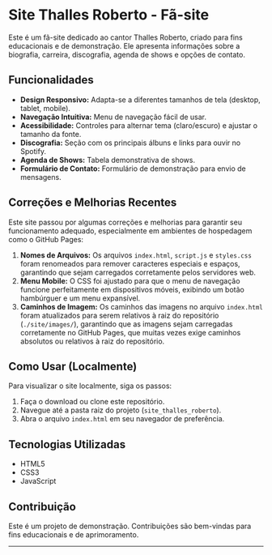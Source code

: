 # Site Thalles Roberto - Fã-site

Este é um fã-site dedicado ao cantor Thalles Roberto, criado para fins educacionais e de demonstração. Ele apresenta informações sobre a biografia, carreira, discografia, agenda de shows e opções de contato.

## Funcionalidades

- **Design Responsivo:** Adapta-se a diferentes tamanhos de tela (desktop, tablet, mobile).
- **Navegação Intuitiva:** Menu de navegação fácil de usar.
- **Acessibilidade:** Controles para alternar tema (claro/escuro) e ajustar o tamanho da fonte.
- **Discografia:** Seção com os principais álbuns e links para ouvir no Spotify.
- **Agenda de Shows:** Tabela demonstrativa de shows.
- **Formulário de Contato:** Formulário de demonstração para envio de mensagens.

## Correções e Melhorias Recentes

Este site passou por algumas correções e melhorias para garantir seu funcionamento adequado, especialmente em ambientes de hospedagem como o GitHub Pages:

1.  **Nomes de Arquivos:** Os arquivos `index.html`, `script.js` e `styles.css` foram renomeados para remover caracteres especiais e espaços, garantindo que sejam carregados corretamente pelos servidores web.
2.  **Menu Mobile:** O CSS foi ajustado para que o menu de navegação funcione perfeitamente em dispositivos móveis, exibindo um botão hambúrguer e um menu expansível.
3.  **Caminhos de Imagem:** Os caminhos das imagens no arquivo `index.html` foram atualizados para serem relativos à raiz do repositório (`./site/images/`), garantindo que as imagens sejam carregadas corretamente no GitHub Pages, que muitas vezes exige caminhos absolutos ou relativos à raiz do repositório.

## Como Usar (Localmente)

Para visualizar o site localmente, siga os passos:

1.  Faça o download ou clone este repositório.
2.  Navegue até a pasta raiz do projeto (`site_thalles_roberto`).
3.  Abra o arquivo `index.html` em seu navegador de preferência.

## Tecnologias Utilizadas

-   HTML5
-   CSS3
-   JavaScript

## Contribuição

Este é um projeto de demonstração. Contribuições são bem-vindas para fins educacionais e de aprimoramento.

---

